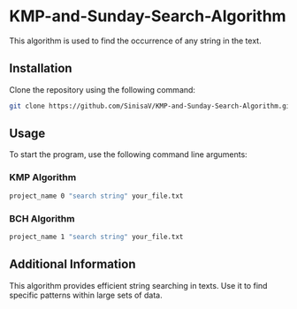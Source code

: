 # KMP-and-Sunday-Search-Algorithm

This algorithm is used to find the occurrence of any string in the text.

## Installation

Clone the repository using the following command:

```bash
git clone https://github.com/SinisaV/KMP-and-Sunday-Search-Algorithm.git
```

## Usage

To start the program, use the following command line arguments:

### KMP Algorithm

```bash
project_name 0 "search string" your_file.txt
```

### BCH Algorithm

```bash
project_name 1 "search string" your_file.txt
```

## Additional Information

This algorithm provides efficient string searching in texts. Use it to find specific patterns within large sets of data.
